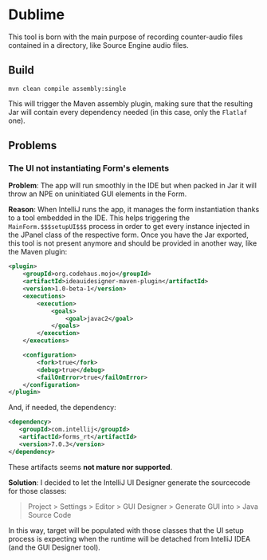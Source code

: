 # Dublime

This tool is born with the main purpose of recording counter-audio files contained in a directory, like Source Engine audio files.

## Build

```shell script
mvn clean compile assembly:single
```

This will trigger the Maven assembly plugin, making sure that the resulting Jar will contain every dependency needed 
(in this case, only the `Flatlaf` one).

## Problems

### The UI not instantiating Form's elements
**Problem**: The app will run smoothly in the IDE but when packed in Jar it will throw an NPE on
 uninitiated GUI elements in the Form.

**Reason**: When IntelliJ runs the app, it manages the form instantiation thanks to a tool embedded in the IDE. This 
helps triggering the `MainForm.$$$setupUI$$$` process in order to get every instance injected in the JPanel class of
the respective form.
Once you have the Jar exported, this tool is not present anymore and should be provided in another way, 
like the Maven plugin:
```xml
<plugin>
    <groupId>org.codehaus.mojo</groupId>
    <artifactId>ideauidesigner-maven-plugin</artifactId>
    <version>1.0-beta-1</version>
    <executions>
        <execution>
            <goals>
                <goal>javac2</goal>
            </goals>
        </execution>
    </executions>

    <configuration>
        <fork>true</fork>
        <debug>true</debug>
        <failOnError>true</failOnError>
    </configuration>
</plugin>
```
And, if needed, the dependency:
 ```xml
<dependency>
    <groupId>com.intellij</groupId>
    <artifactId>forms_rt</artifactId>
    <version>7.0.3</version>
</dependency>
```
These artifacts seems **not mature nor supported**.

**Solution**: I decided to let the IntelliJ UI Designer generate the sourcecode for those classes:

> Project > Settings > Editor > GUI Designer > Generate GUI into > Java Source Code

In this way, target will be populated with those classes that the UI setup process is expecting when the 
runtime will be detached from IntelliJ IDEA (and the GUI Designer tool).